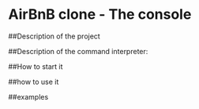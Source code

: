 AirBnB clone - The console
==========================
##Description of the project

##Description of the command interpreter:

##How to start it

##how to use it

##examples
